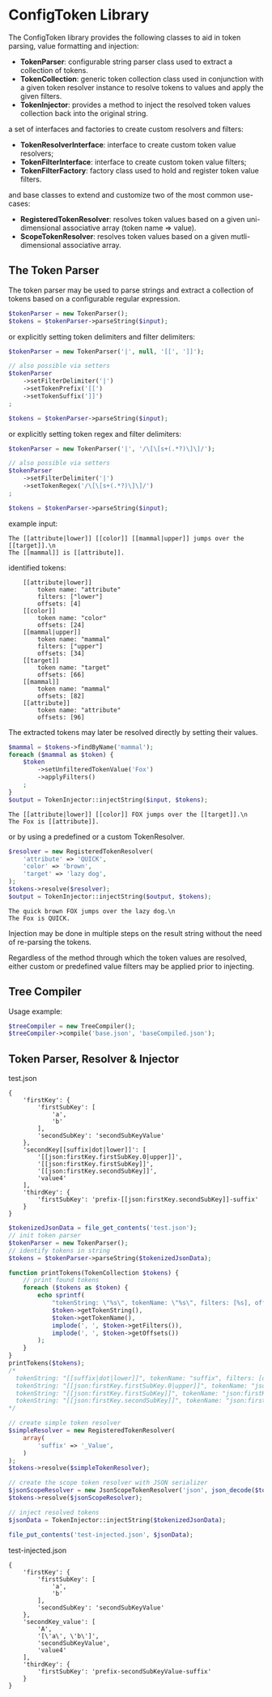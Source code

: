 # ConfigToken Library

The ConfigToken library provides the following classes to aid in token parsing, value formatting and injection:
- **TokenParser**: configurable string parser class used to extract a collection of tokens.
- **TokenCollection**: generic token collection class used in conjunction with a given token resolver instance to resolve tokens to values and apply the given filters.
- **TokenInjector**: provides a method to inject the resolved token values collection back into the original string.

a set of interfaces and factories to create custom resolvers and filters:
- **TokenResolverInterface**: interface to create custom token value resolvers;
- **TokenFilterInterface**: interface to create custom token value filters;
- **TokenFilterFactory**: factory class used to hold and register token value filters.

and base classes to extend and customize two of the most common use-cases:
- **RegisteredTokenResolver**: resolves token values based on a given uni-dimensional associative array (token name => value).
- **ScopeTokenResolver**: resolves token values based on a given mutli-dimensional associative array.

## The Token Parser

The token parser may be used to parse strings and extract a collection of tokens based on a configurable regular expression.

```php
$tokenParser = new TokenParser();
$tokens = $tokenParser->parseString($input);
```

or explicitly setting token delimiters and filter delimiters:

```php
$tokenParser = new TokenParser('|', null, '[[', ']]');

// also possible via setters
$tokenParser
    ->setFilterDelimiter('|')
    ->setTokenPrefix('[[')
    ->setTokenSuffix(']]')
;

$tokens = $tokenParser->parseString($input);
```

or explicitly setting token regex and filter delimiters:

```php
$tokenParser = new TokenParser('|', '/\[\[s+(.*?)\]\]/');

// also possible via setters
$tokenParser
    ->setFilterDelimiter('|')
    ->setTokenRegex('/\[\[s+(.*?)\]\]/')
;

$tokens = $tokenParser->parseString($input);
```

example input:
```
The [[attribute|lower]] [[color]] [[mammal|upper]] jumps over the [[target]].\n
The [[mammal]] is [[attribute]].
```

identified tokens:
```
    [[attribute|lower]]
        token name: "attribute"
        filters: ["lower"]
        offsets: [4]
    [[color]]
        token name: "color"
        offsets: [24]
    [[mammal|upper]]
        token name: "mammal"
        filters: ["upper"]
        offsets: [34]
    [[target]]
        token name: "target"
        offsets: [66]
    [[mammal]]
        token name: "mammal"
        offsets: [82]
    [[attribute]]
        token name: "attribute"
        offsets: [96]
```

The extracted tokens may later be resolved directly by setting their values.

```php
$mammal = $tokens->findByName('mammal');
foreach ($mammal as $token) {
    $token
        ->setUnfilteredTokenValue('Fox')
        ->applyFilters()
    ;
}
$output = TokenInjector::injectString($input, $tokens);
```

```
The [[attribute|lower]] [[color]] FOX jumps over the [[target]].\n
The Fox is [[attribute]].
```

or by using a predefined or a custom TokenResolver.

```php
$resolver = new RegisteredTokenResolver(
    'attribute' => 'QUICK',
    'color' => 'brown',
    'target' => 'lazy dog',
);
$tokens->resolve($resolver);
$output = TokenInjector::injectString($output, $tokens);
```

```
The quick brown FOX jumps over the lazy dog.\n
The Fox is QUICK.
```

Injection may be done in multiple steps on the result string without the need of re-parsing the tokens.

Regardless of the method through which the token values are resolved, either custom or predefined value filters may be applied prior to injecting.


## Tree Compiler

Usage example:

```php
$treeCompiler = new TreeCompiler();
$treeCompiler->compile('base.json', 'baseCompiled.json');
```

## Token Parser, Resolver & Injector

test.json

```
{
    'firstKey': {
        'firstSubKey': [
            'a',
            'b'
        ],
        'secondSubKey': 'secondSubKeyValue'
    },
    'secondKey[[suffix|dot|lower]]': [
        '[[json:firstKey.firstSubKey.0|upper]]',
        '[[json:firstKey.firstSubKey]]',
        '[[json:firstKey.secondSubKey]]',
        'value4'
    ],
    'thirdKey': {
        'firstSubKey': 'prefix-[[json:firstKey.secondSubKey]]-suffix'
    }
}
```

```php
$tokenizedJsonData = file_get_contents('test.json');
// init token parser
$tokenParser = new TokenParser();
// identify tokens in string
$tokens = $tokenParser->parseString($tokenizedJsonData);

function printTokens(TokenCollection $tokens) {
    // print found tokens
    foreach ($tokens as $token) {
        echo sprintf(
            "tokenString: \"%s\", tokenName: \"%s\", filters: [%s], offsets: [%s]\n",
            $token->getTokenString(),
            $token->getTokenName(),
            implode(', ', $token->getFilters()),
            implode(', ', $token->getOffsets())
        );
    }
}
printTokens($tokens);
/*
  tokenString: "[[suffix|dot|lower]]", tokenName: "suffix", filters: [dot, lower], offsets: [155]
  tokenString: "[[json:firstKey.firstSubKey.0|upper]]", tokenName: "json:firstKey.firstSubKey.0", filters: [upper], offsets: [189]
  tokenString: "[[json:firstKey.firstSubKey]]", tokenName: "json:firstKey.firstSubKey", filters: [], offsets: [238]
  tokenString: "[[json:firstKey.secondSubKey]]", tokenName: "json:firstKey.secondSubKey", filters: [], offsets: [279, 385]
*/

// create simple token resolver
$simpleResolver = new RegisteredTokenResolver(
    array(
        'suffix' => '_Value',
    )
);
$tokens->resolve($simpleTokenResolver);

// create the scope token resolver with JSON serializer
$jsonScopeResolver = new JsonScopeTokenResolver('json', json_decode($tokenizedJsonData, true));
$tokens->resolve($jsonScopeResolver);

// inject resolved tokens
$jsonData = TokenInjector::injectString($tokenizedJsonData);

file_put_contents('test-injected.json', $jsonData);
```

test-injected.json

```
{
    'firstKey': {
        'firstSubKey': [
            'a',
            'b'
        ],
        'secondSubKey': 'secondSubKeyValue'
    },
    'secondKey_value': [
        'A',
        '[\'a\', \'b\']',
        'secondSubKeyValue',
        'value4'
    ],
    'thirdKey': {
        'firstSubKey': 'prefix-secondSubKeyValue-suffix'
    }
}
```
